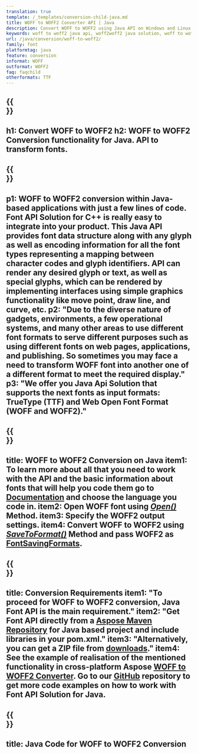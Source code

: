 ```yaml
---
translation: true
template: /_templates/conversion-child-java.md
title: WOFF to WOFF2 Converter API | Java 
description: Convert WOFF to WOFF2 using Java API on Windows and Linux. Integrate this native WOFF to WOFF2 font conversion functionality into your own solution.
keywords: woff to woff2 java api, woff2woff2 java solution, woff to woff2 java
url: /java/conversion/woff-to-woff2/
family: font
platformtag: java
feature: conversion
informat: WOFF
outformat: WOFF2
faq: faqchild
otherformats: TTF
---
```


{{<section banner>}}
---
h1: Convert WOFF to WOFF2
h2: WOFF to WOFF2 Conversion functionality for Java. API to transform fonts.
---

{{<section overview>}}
---
p1: WOFF to WOFF2 conversion within Java-based applications with just a few lines of code. Font API Solution for С++ is really easy to integrate into your product.  This Java API provides font data structure along with any glyph as well as encoding information for all the font types representing a mapping between character codes and glyph identifiers. API can render any desired glyph or text, as well as special glyphs, which can be rendered by implementing interfaces using simple graphics functionality like move point, draw line, and curve, etc.
p2: "Due to the diverse nature of gadgets, environments, a few operational systems, and many other areas to use different font formats to serve different purposes such as using different fonts on web pages, applications, and publishing. So sometimes you may face a need to transform WOFF font into another one of a different format to meet the required display."
p3: "We offer you Java Api Solution that supports the next fonts as input formats: TrueType (TTF) and Web Open Font Format (WOFF and WOFF2)."
---

{{<section feature1>}}
---
title: WOFF to WOFF2 Conversion on Java
item1: To learn more about all that you need to work with the API and the basic information about fonts that will help you code them go to  [Documentation](https://docs.aspose.com/font/) and choose the language you code in.
item2: Open WOFF font using [*Open()*](https://reference.aspose.com/font/java/com.aspose.font/Font#open-com.aspose.font.FontDefinition-) Method.
item3: Specify the WOFF2 output settings.
item4: Convert WOFF to WOFF2 using [*SaveToFormat()*](https://reference.aspose.com/font/java/com.aspose.font/Font#saveToFormat-java.io.OutputStream-com.aspose.font.FontSavingFormats-) Method and pass WOFF2 as [FontSavingFormats](https://reference.aspose.com/font/java/com.aspose.font/FontSavingFormats).
---

{{<section feature2>}}
---
title: Conversion Requirements
item1: "To proceed for WOFF to WOFF2 conversion, Java Font API is the main requirement."
item2: "Get Font API directly from a [Aspose Maven Repository](https://repository.aspose.com/font/) for Java based project and include libraries in your pom.xml."
item3: "Alternatively, you can get a ZIP file from [downloads](https://releases.aspose.com/font/java/)."
item4: See the example of realisation of the mentioned functionality in cross-platform Aspose [WOFF to WOFF2 Converter](https://products.aspose.app/font/conversion/woff-to-woff2). Go to our [GitHub](https://github.com/aspose-font/Aspose.Font-Documentation/tree/master/java-examples) repository to get more code examples on how to work with Font API Solution for Java.
---

{{<section codeexample>}}
---
title: Java Code for WOFF to WOFF2 Conversion
---
